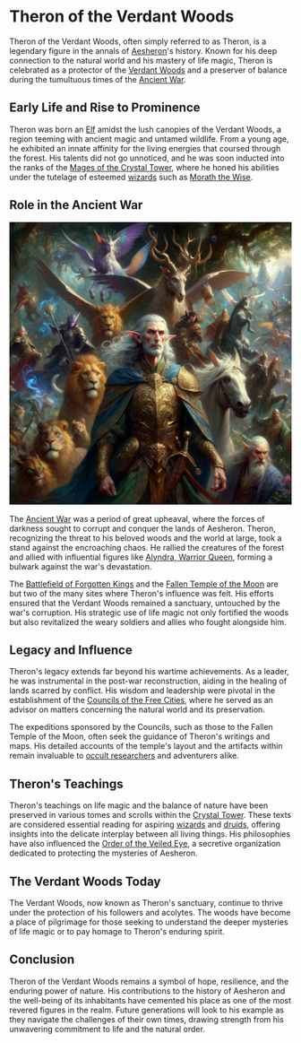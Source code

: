 # Theron of the Verdant Woods

Theron of the Verdant Woods, often simply referred to as Theron, is a legendary figure in the annals of [Aesheron](Aesheron.md)'s history. Known for his deep connection to the natural world and his mastery of life magic, Theron is celebrated as a protector of the [Verdant Woods](Verdant%20Woods.md) and a preserver of balance during the tumultuous times of the [Ancient War](Ancient%20War.md).

## Early Life and Rise to Prominence

Theron was born an [Elf](Elf.md) amidst the lush canopies of the Verdant Woods, a region teeming with ancient magic and untamed wildlife. From a young age, he exhibited an innate affinity for the living energies that coursed through the forest. His talents did not go unnoticed, and he was soon inducted into the ranks of the [Mages of the Crystal Tower](Mages%20of%20the%20Crystal%20Tower.md), where he honed his abilities under the tutelage of esteemed [wizards](Wizards.md) such as [Morath the Wise](Morath%20the%20Wise.md).

## Role in the Ancient War

![Role in the Ancient War](../../images/Theron%20of%20the%20Verdant%20Woods_S_Role%20in%20the%20Ancient%20War.png)

The [Ancient War](Ancient%20War.md) was a period of great upheaval, where the forces of darkness sought to corrupt and conquer the lands of Aesheron. Theron, recognizing the threat to his beloved woods and the world at large, took a stand against the encroaching chaos. He rallied the creatures of the forest and allied with influential figures like [Alyndra, Warrior Queen](Alyndra%2C%20Warrior%20Queen.md), forming a bulwark against the war's devastation.

The [Battlefield of Forgotten Kings](Battlefield%20of%20Forgotten%20Kings.md) and the [Fallen Temple of the Moon](Fallen%20Temple%20of%20the%20Moon.md) are but two of the many sites where Theron's influence was felt. His efforts ensured that the Verdant Woods remained a sanctuary, untouched by the war's corruption. His strategic use of life magic not only fortified the woods but also revitalized the weary soldiers and allies who fought alongside him.

## Legacy and Influence

Theron's legacy extends far beyond his wartime achievements. As a leader, he was instrumental in the post-war reconstruction, aiding in the healing of lands scarred by conflict. His wisdom and leadership were pivotal in the establishment of the [Councils of the Free Cities](Councils%20of%20the%20Free%20Cities.md), where he served as an advisor on matters concerning the natural world and its preservation.

The expeditions sponsored by the Councils, such as those to the Fallen Temple of the Moon, often seek the guidance of Theron's writings and maps. His detailed accounts of the temple's layout and the artifacts within remain invaluable to [occult researchers](Occult%20Researchers.md) and adventurers alike.

## Theron's Teachings

Theron's teachings on life magic and the balance of nature have been preserved in various tomes and scrolls within the [Crystal Tower](Crystal%20Tower.md). These texts are considered essential reading for aspiring [wizards](Wizards.md) and [druids](Druids.md), offering insights into the delicate interplay between all living things. His philosophies have also influenced the [Order of the Veiled Eye](Order%20of%20the%20Veiled%20Eye.md), a secretive organization dedicated to protecting the mysteries of Aesheron.

## The Verdant Woods Today

The Verdant Woods, now known as Theron's sanctuary, continue to thrive under the protection of his followers and acolytes. The woods have become a place of pilgrimage for those seeking to understand the deeper mysteries of life magic or to pay homage to Theron's enduring spirit.

## Conclusion

Theron of the Verdant Woods remains a symbol of hope, resilience, and the enduring power of nature. His contributions to the history of Aesheron and the well-being of its inhabitants have cemented his place as one of the most revered figures in the realm. Future generations will look to his example as they navigate the challenges of their own times, drawing strength from his unwavering commitment to life and the natural order.